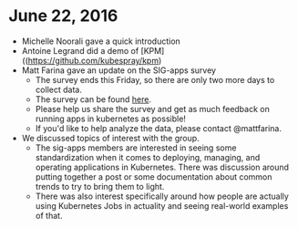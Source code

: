 # June 22, 2016

- Michelle Noorali gave a quick introduction
- Antoine Legrand did a demo of [KPM]((https://github.com/kubespray/kpm)
- Matt Farina gave an update on the SIG-apps survey
  - The survey ends this Friday, so there are only two more days to collect data.
  - The survey can be found [here](http://goo.gl/forms/VFbJ0fjJYYSEgwND2).
  - Please help us share the survey and get as much feedback on running apps in kubernetes as possible!
  - If you'd like to help analyze the data, please contact @mattfarina.
- We discussed topics of interest with the group.
  - The sig-apps members are interested in seeing some standardization when it comes to deploying, managing, and operating applications in Kubernetes. There was discussion around putting together a post or some documentation about common trends to try to bring them to light.
  - There was also interest specifically around how people are actually using Kubernetes Jobs in actuality and seeing real-world examples of that.
